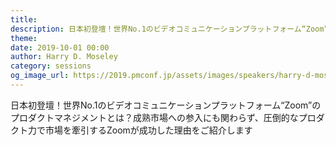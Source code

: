 ```yaml
---
title: 
description: 日本初登壇！世界No.1のビデオコミュニケーションプラットフォーム“Zoom”のプロダクトマネジメントとは？成熟市場への参入にも関わらず、圧倒的なプロダクト力で市場を牽引するZoomが成功した理由をご紹介します
theme: 
date: 2019-10-01 00:00
author: Harry D. Moseley
category: sessions
og_image_url: https://2019.pmconf.jp/assets/images/speakers/harry-d-moseley.jpg
---
```


日本初登壇！世界No.1のビデオコミュニケーションプラットフォーム“Zoom”のプロダクトマネジメントとは？成熟市場への参入にも関わらず、圧倒的なプロダクト力で市場を牽引するZoomが成功した理由をご紹介します